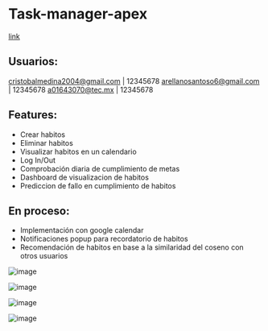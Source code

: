 # Task-manager-apex
[link](https://apex.oracle.com/pls/apex/r/task_manager_apex/levelup/login?session=100991508320718)

## Usuarios:
cristobalmedina2004@gmail.com | 12345678
arellanosantoso6@gmail.com | 12345678
a01643070@tec.mx | 12345678

## Features:
- Crear habitos
- Eliminar habitos
- Visualizar habitos en un calendario
- Log In/Out
- Comprobación diaria de cumplimiento de metas
- Dashboard de visualizacion de habitos
- Prediccion de fallo en cumplimiento de habitos

## En proceso:
- Implementación con google calendar
- Notificaciones popup para recordatorio de habitos
- Recomendación de habitos en base a la similaridad del coseno con otros usuarios

  
![image](https://github.com/user-attachments/assets/05877230-9665-438e-9715-dfc210f034f7)

![image](https://github.com/user-attachments/assets/17a1b3c4-65cd-4c02-b372-465ba34ed11c)

![image](https://github.com/user-attachments/assets/04f9d2fa-139b-4a44-852e-709eeed22448)

![image](https://github.com/user-attachments/assets/152f0659-6d47-48ff-9558-060f8085689a)




